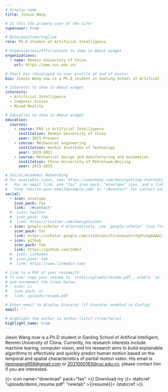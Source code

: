 ```yaml
---
# Display name
title: Jiexin Wang

# Is this the primary user of the site?
superuser: true

# Role/position/tagline
role: Ph.D student of Artificial Intelligence

# Organizations/Affiliations to show in About widget
organizations:
  - name: Renmin University of China
    url: https://www.ruc.edu.cn/

# Short bio (displayed in user profile at end of posts)
bio: Jiexin Wang now is a Ph.D student in Gaoling School of Artifical Intelligent, Renmin University of China. Currently, his research interests include machine learing, computer vision, and his research aims to build  explainable algorithms to effectively and quickly predict human motion based on the temporal and spatial characteristics of partial motion video. His email is jiexinwang959@gmail.com or 2021000183@ruc.edu.cn, please contact him if you are interested.

# Interests to show in About widget
interests:
  - Artificial Intelligence
  - Computer Vision
  - Mixed Reality

# Education to show in About widget
education:
  courses:
    - course: PhD in Artificial Intelligence
      institution: Renmin University of China
      year: 2021-Present
    - course: Mechanical engineering
      institution: Harbin Institute of Technology
      year: 2019-2021
    - course: Mechanical design and manufacturing and automation
      institution: China University of Petroleum,Beijing
      year: 2015-2019

# Social/Academic Networking
# For available icons, see: https://wowchemy.com/docs/getting-started/page-builder/#icons
#   For an email link, use "fas" icon pack, "envelope" icon, and a link in the
#   form "mailto:your-email@example.com" or "/#contact" for contact widget.
social:
  - icon: envelope
    icon_pack: fas
    link: '/#contact'
  #- icon: twitter
  #  icon_pack: fab
  #  link: https://twitter.com/GeorgeCushen
  - icon: google-scholar # Alternatively, use `google-scholar` icon from `ai` icon pack graduation-cap
    icon_pack: fas
    link: https://scholar.google.com/citations?hl=en&user=YgdfuhgAAAAJ
  - icon: github
    icon_pack: fab
    link: https://github.com/JXASJ
  #- icon: linkedin
  #  icon_pack: fab
  #  link: https://www.linkedin.com/

# Link to a PDF of your resume/CV.
# To use: copy your resume to `static/uploads/resume.pdf`, enable `ai` icons in `params.toml`,
# and uncomment the lines below.
# - icon: cv
#   icon_pack: ai
#   link: uploads/resume.pdf

# Enter email to display Gravatar (if Gravatar enabled in Config)
email: ''

# Highlight the author in author lists? (true/false)
highlight_name: true
---
```

Jiexin Wang now is a Ph.D student in Gaoling School of Artifical Intelligent, Renmin University of China. Currently, his research interests include machine learing, computer vision, and his research aims to build  explainable algorithms to effectively and quickly predict human motion based on the temporal and spatial characteristics of partial motion video. His email is jiexinwang959@gmail.com or 2021000183@ruc.edu.cn, please contact him if you are interested.

{{< icon name="download" pack="fas" >}} Download my {{< staticref "uploads/demo_resume.pdf" "newtab" >}}resumé{{< /staticref >}}.
